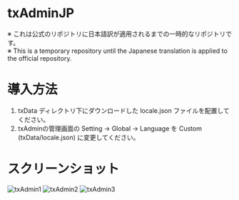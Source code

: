 # txAdminJP
※ これは公式のリポジトリに日本語訳が適用されるまでの一時的なリポジトリです。  
※ This is a temporary repository until the Japanese translation is applied to the official repository.

# 導入方法
1. txData ディレクトリ下にダウンロードした locale.json ファイルを配置してください。
2. txAdminの管理画面の Setting -> Global -> Language を Custom (txData/locale.json) に変更してください。

# スクリーンショット
![txAdmin1](https://github.com/Yagami-Huki/txAdminJP/assets/86300861/b8782901-7a4f-4ef3-841b-71d0c0dbcf72)
![txAdmin2](https://github.com/Yagami-Huki/txAdminJP/assets/86300861/89cfbbd4-da96-4bb3-a00a-7acf79488d61)
![txAdmin3](https://github.com/Yagami-Huki/txAdminJP/assets/86300861/fedaa1cb-dae1-4fcc-92ec-13f4c427b6b1)
